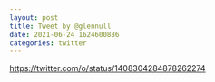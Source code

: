 ```yaml
--- 
layout: post 
title: Tweet by @glennull 
date: 2021-06-24 1624600886 
categories: twitter 
--- 
```

https://twitter.com/o/status/1408304284878262274